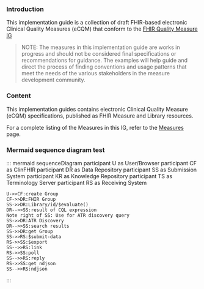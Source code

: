 ### Introduction

This implementation guide is a collection of draft FHIR-based electronic Clinical Quality Measures (eCQM) that conform to
the [FHIR Quality Measure IG](http://hl7.org/fhir/us/cqfmeasures)

> NOTE: The measures in this implementation guide are works in progress and should not be considered final specifications or recommendations for guidance. The examples will help guide and direct the process of finding conventions and usage patterns that meet the needs of the various stakeholders in the measure development community.

### Content

This implementation guides contains electronic Clinical Quality Measure (eCQM) specifications, published
as FHIR Measure and Library resources.

For a complete listing of the Measures in this IG, refer to the [Measures](measures.html) page.

### Mermaid sequence diagram test

::: mermaid
sequenceDiagram
participant U as User/Browser
participant CF as ClinFHIR
participant DR as Data Repository
participant SS as Submission System
participant KR as Knowledge Repository
participant TS as Terminology Server
participant RS as Receiving System

    U->>CF:create Group
    CF->>DR:FHIR Group
    SS->>DR:Library/id/$evaluate()
    DR-->>SS:result of CQL expression
    Note right of SS: Use for ATR discovery query
    SS->>DR:ATR Discovery
    DR-->>SS:search results
    SS->>DR:get Group
    SS->>RS:$submit-data
    RS->>SS:$export
    SS-->>RS:link
    RS->>SS:poll
    SS-->>RS:reply
    RS->>SS:get ndjson
    SS-->>RS:ndjson
:::
